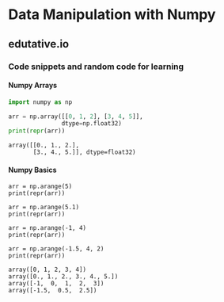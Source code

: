 # Data Manipulation with Numpy
## edutative.io 
### Code snippets and random code for learning
#### Numpy Arrays

```python
import numpy as np

arr = np.array([[0, 1, 2], [3, 4, 5]],
               dtype=np.float32)
print(repr(arr))
```
```console
array([[0., 1., 2.],
       [3., 4., 5.]], dtype=float32)
```

#### Numpy Basics

```pyhton
arr = np.arange(5)
print(repr(arr))

arr = np.arange(5.1)
print(repr(arr))

arr = np.arange(-1, 4)
print(repr(arr))

arr = np.arange(-1.5, 4, 2)
print(repr(arr))
```

```console
array([0, 1, 2, 3, 4])
array([0., 1., 2., 3., 4., 5.])
array([-1,  0,  1,  2,  3])
array([-1.5,  0.5,  2.5])
```